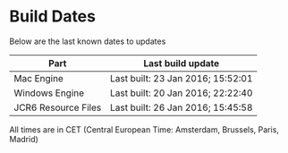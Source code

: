 # Build Dates

Below are the last known dates to updates

Part | Last build update
-----|-----
Mac Engine | Last built: 23 Jan 2016; 15:52:01
Windows Engine | Last built: 20 Jan 2016; 22:22:40
JCR6 Resource Files | Last built: 26 Jan 2016; 15:45:58
All times are in CET (Central European Time: Amsterdam, Brussels, Paris, Madrid)



